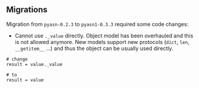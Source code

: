 ## Migrations

Migration from `pyasn-0.2.3` to `pyasn1-0.3.3` required some code changes:

 - Cannot use `._value` directly. Object model has been overhauled and this is not allowed anymore. New models
 support new protocols (`dict`, `len`, `__getitem__` ...) and thus the object can be usually used directly.

 ```
 # change
 result = value._value

 # to
 result = value
 ```




